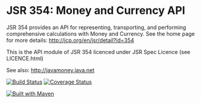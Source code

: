 JSR 354: Money and Currency API
===============================

JSR 354 provides an API for representing, transporting, and performing comprehensive calculations with Money and Currency. 
See the home page for more details:
http://jcp.org/en/jsr/detail?id=354

This is the API module of JSR 354 licenced under JSR Spec Licence (see LICENCE.html)

See also:
http://javamoney.java.net

[![Build Status](https://api.travis-ci.org/JavaMoney/jsr354-api.png?branch=master)](https://travis-ci.org/JavaMoney/jsr354-api)
[![Coverage Status](https://coveralls.io/repos/JavaMoney/jsr354-api/badge.png)](https://coveralls.io/r/JavaMoney/jsr354-api)

[![Built with Maven](http://maven.apache.org/images/logos/maven-feather.png)](http://maven.org/)
